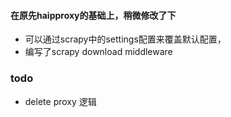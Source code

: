 #### 在原先haipproxy的基础上，稍微修改了下

* 可以通过scrapy中的settings配置来覆盖默认配置，
* 编写了scrapy download middleware

###  todo

* delete proxy 逻辑